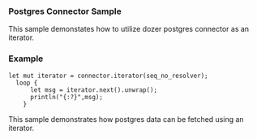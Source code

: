 ### Postgres Connector Sample

This sample demonstates how to utilize dozer postgres connector as an iterator.

### Example
```
let mut iterator = connector.iterator(seq_no_resolver);
  loop {
      let msg = iterator.next().unwrap();
      println("{:?}",msg);
    }
```

This sample demonstrates how postgres data can be fetched using an iterator.